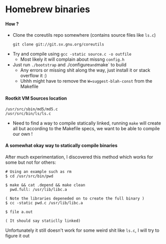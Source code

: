 # Homebrew binaries

#### How ?

- Clone the coreutils repo somewhere (contains source files like `ls.c`)
    ```
    git clone git://git.sv.gnu.org/coreutils
    ```    
- Try and compile using `gcc -static source.c -o outfile`
    - Most likely it will complain about missng `config.h`
- Just run `./bootstrap` and ./configure` and `make` to build
    - Any errors or missing shit along the way, just install it or stack overflow it :) 
    - Uhhh might have to remove the `W=suggest-blah-const` from the Makefile 


#### Rootkit VM Sources location
```
/usr/src/sbin/md5/md5.c
/usr/src/bin/ls/ls.c
```

- Need to find a way to compile statically linked, running `make` will create all but according to the Makefile specs, we want to be able to compile our own ! 

#### A somewhat okay way to statically compile binaries 
After much experimentation, I discovered this method which works for some but not for others:
```
# Using an example such as rm
$ cd /usr/src/bin/pwd

$ make && cat .depend && make clean
  pwd.full: /usr/lib/libc.a
  
( Note the libraries depeneded on to create the full binary )
$ cc -static pwd.c /usr/lib/libc.a

$ file a.out

( It should say staticlly linked)

```

Unfortunately it still doesn't work for some weird shit like `ls.c`, I will try to figure it out 
